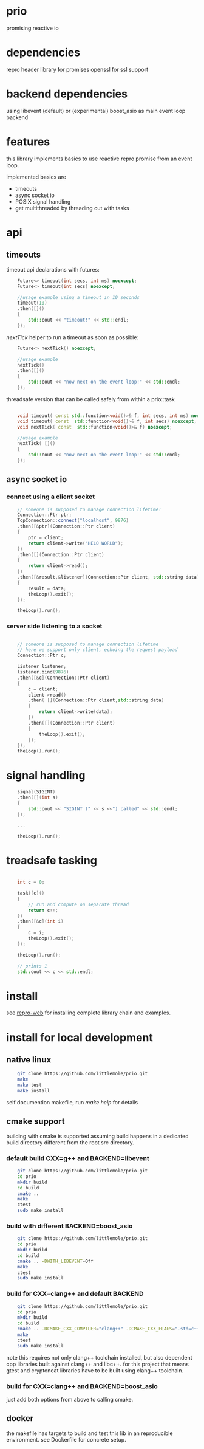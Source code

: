 # prio
promising reactive io

# dependencies

repro header library for promises
openssl for ssl support 

# backend dependencies
using libevent (default) or (experimentai) boost_asio 
as main event loop backend

# features

this library implements basics to use reactive repro promise from an event loop.

implemented basics are
 - timeouts
 - async socket io
 - POSIX signal handling  
 - get multithreaded by threading out with tasks

# api

## timeouts

timeout api declarations with futures:

```cpp
    Future<> timeout(int secs, int ms) noexcept;
    Future<> timeout(int secs) noexcept;

    //usage example using a timeout in 10 seconds
    timeout(10)
    .then([]()
    {
        std::cout << "timeout!" << std::endl;
    });
```

*nextTick* helper to run a timeout as soon as possible:

```cpp
    Future<> nextTick() noexcept;

    //usage example 
    nextTick()
    .then([]()
    {
        std::cout << "now next on the event loop!" << std::endl;
    });
```

threadsafe version that can be called safely from within a prio::task

```cpp

    void timeout( const std::function<void()>& f, int secs, int ms) noexcept;
    void timeout( const  std::function<void()>& f, int secs) noexcept;
    void nextTick( const  std::function<void()>& f) noexcept;

    //usage example 
    nextTick( []()
    {
        std::cout << "now next on the event loop!" << std::endl;
    });
```    

## async socket io

### connect using a client socket

```cpp
    // someone is supposed to manage connection lifetime!
    Connection::Ptr ptr; 
    TcpConnection::connect("localhost", 9876)
    .then([&ptr](Connection::Ptr client)
    {
        ptr = client;
        return client->write("HELO WORLD");
    })
    .then([](Connection::Ptr client)
    {
        return client->read();
    })
    .then([&result,&listener](Connection::Ptr client, std::string data)
    {
        result = data;
        theLoop().exit();
    });

    theLoop().run();
``` 

### server side listening to a socket

```cpp

    // someone is supposed to manage connection lifetime
    // here we support only client, echoing the request payload
    Connection::Ptr c;

    Listener listener;
    listener.bind(9876)
    .then([&c](Connection::Ptr client)
    {
        c = client;
        client->read()
        .then( [](Connection::Ptr client,std::string data)
        {
            return client->write(data);
        })
        .then([](Connection::Ptr client)
        {
            theLoop().exit();
        });
    });
    theLoop().run();
```


# signal handling

```cpp
    signal(SIGINT)
    .then([](int s)
    {
        std::cout << "SIGINT (" << s <<") called" << std::endl;
    });

    ...

    theLoop().run();
```

# treadsafe tasking

```cpp

    int c = 0;

    task([c]()
    {
        // run and compute on separate thread
        return c++;
    })
    .then([&c](int i)
    {
        c = i;
        theLoop().exit();
    });

    theLoop().run();

    // prints 1
    std::cout << c << std::endl;

```

# install

see [repro-web](https://github.com/littlemole/repro-web/) for installing complete library chain and examples.

# install for local development

## native linux
```bash
    git clone https://github.com/littlemole/prio.git
    make 
    make test
    make install
```
self documention makefile, run *make help* for details

## cmake support

building with cmake is supported assuming build happens in a dedicated build directory different from the root src directory.

### default build CXX=g++ and BACKEND=libevent

```bash
    git clone https://github.com/littlemole/prio.git
    cd prio
    mkdir build
    cd build
    cmake ..
    make
    ctest
    sudo make install    
```

### build with different BACKEND=boost_asio

```bash
    git clone https://github.com/littlemole/prio.git
    cd prio
    mkdir build
    cd build
    cmake .. -DWITH_LIBEVENT=Off
    make
    ctest
    sudo make install    
```
### build for CXX=clang++ and default BACKEND

```bash
    git clone https://github.com/littlemole/prio.git
    cd prio
    mkdir build
    cd build
    cmake .. -DCMAKE_CXX_COMPILER="clang++" -DCMAKE_CXX_FLAGS="-std=c++14 -stdlib=libc++"
    make
    ctest
    sudo make install    
```
note this requires not only clang++ toolchain installed,
but also dependent cpp libraries built against clang++ and libc++.
for this project that means gtest and cryptoneat libraries
have to be built using clang++ toolchain.

### build for CXX=clang++ and BACKEND=boost_asio

just add both options from above to calling cmake.


## docker

the makefile has targets to build and test this lib in an
reproducible environment. see Dockerfile for concrete setup.
